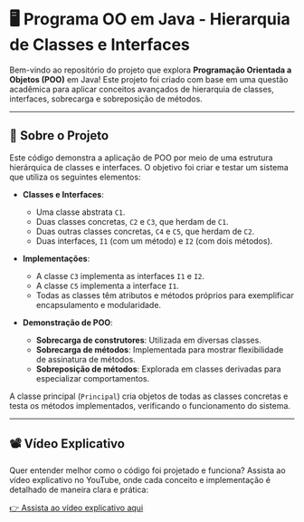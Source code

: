 # 🖥️ Programa OO em Java - Hierarquia de Classes e Interfaces

Bem-vindo ao repositório do projeto que explora **Programação Orientada a Objetos (POO)** em Java! Este projeto foi criado com base em uma questão acadêmica para aplicar conceitos avançados de hierarquia de classes, interfaces, sobrecarga e sobreposição de métodos.

---

## 📝 Sobre o Projeto

Este código demonstra a aplicação de POO por meio de uma estrutura hierárquica de classes e interfaces. O objetivo foi criar e testar um sistema que utiliza os seguintes elementos:

- **Classes e Interfaces**:
  - Uma classe abstrata `C1`.
  - Duas classes concretas, `C2` e `C3`, que herdam de `C1`.
  - Duas outras classes concretas, `C4` e `C5`, que herdam de `C2`.
  - Duas interfaces, `I1` (com um método) e `I2` (com dois métodos).

- **Implementações**:
  - A classe `C3` implementa as interfaces `I1` e `I2`.
  - A classe `C5` implementa a interface `I1`.
  - Todas as classes têm atributos e métodos próprios para exemplificar encapsulamento e modularidade.

- **Demonstração de POO**:
  - **Sobrecarga de construtores**: Utilizada em diversas classes.
  - **Sobrecarga de métodos**: Implementada para mostrar flexibilidade de assinatura de métodos.
  - **Sobreposição de métodos**: Explorada em classes derivadas para especializar comportamentos.

A classe principal (`Principal`) cria objetos de todas as classes concretas e testa os métodos implementados, verificando o funcionamento do sistema.

---

## 📽️ Vídeo Explicativo

Quer entender melhor como o código foi projetado e funciona? Assista ao vídeo explicativo no YouTube, onde cada conceito e implementação é detalhado de maneira clara e prática:

[👉 Assista ao vídeo explicativo aqui](https://youtu.be/WT62o350GZA)


